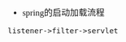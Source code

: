 <span  style="font-family: Simsun,serif; font-size: 17px; ">

- spring的启动加载流程

~~~
listener->filter->servlet
~~~

</span>
